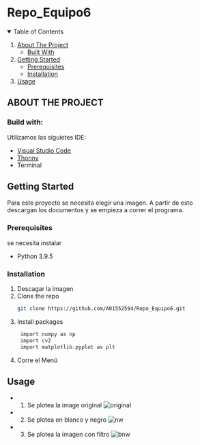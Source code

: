 # Repo_Equipo6

<!-- TABLE OF CONTENTS -->
<details open="open">
  <summary>Table of Contents</summary>
  <ol>
    <li>
      <a href="#about-the-project">About The Project</a>
      <ul>
        <li><a href="#built-with">Built With</a></li>
      </ul>
    </li>
    <li>
      <a href="#getting-started">Getting Started</a>
      <ul>
        <li><a href="#prerequisites">Prerequisites</a></li>
        <li><a href="#installation">Installation</a></li>
      </ul>
    </li>
    <li><a href="#usage">Usage</a></li>
    
  </ol>
</details>

<!-- ABOUT THE PROJECT -->
## ABOUT THE PROJECT
### Build with:
Utilizamos las siguietes IDE:

* [Visual Studio Code](https://code.visualstudio.com/)
* [Thonny ](https://thonny.org/)
* Terminal

<!-- GETTING STARTED -->
## Getting Started

Para este proyecto se necesita elegir una imagen. A partir de esto descargan los documentos y se empieza a correr el programa.

### Prerequisites

se necesita instalar 
* Python 3.9.5 

### Installation

1. Descagar la imagen
2. Clone the repo
   ```sh
   git clone https://github.com/A01552594/Repo_Equipo6.git
   ```
3. Install packages
   ```sh
    import numpy as np
    import cv2
    import matplotlib.pyplot as plt
   ```
4. Corre el Menú 



<!-- USAGE EXAMPLES -->
## Usage
* 1.  Se plotea la image original
![original](https://user-images.githubusercontent.com/73914621/117377950-0c549b00-ae9a-11eb-8096-e085418fc2be.png)

* 2. Se plotea en blanco y negro
![nw](https://user-images.githubusercontent.com/73914621/117377943-08c11400-ae9a-11eb-9396-298ea4a0b375.png)

* 3. Se plotea la imagen con filtro
![bnw](https://user-images.githubusercontent.com/73914621/117377924-0363c980-ae9a-11eb-93b7-18365e88d0e7.png)



